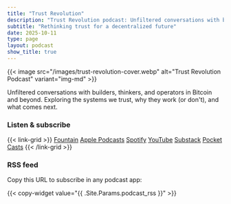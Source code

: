 ```yaml
---
title: "Trust Revolution"
description: "Trust Revolution podcast: Unfiltered conversations with builders, thinkers, and operators in Bitcoin. Exploring trust, decentralization, and what comes next."
subtitle: "Rethinking trust for a decentralized future"
date: 2025-10-11
type: page
layout: podcast
show_title: true
---
```


{{< image src="/images/trust-revolution-cover.webp" alt="Trust Revolution Podcast" variant="img-md" >}}

Unfiltered conversations with builders, thinkers, and operators in Bitcoin and beyond. Exploring the systems we trust, why they work (or don't), and what comes next.

### Listen & subscribe

{{< link-grid >}}
<a href="https://fountain.fm/show/Mk0fJte5vrfiDQ5RyCZd" class="plausible-event-name=Podcast+Subscribe">Fountain</a>
<a href="https://podcasts.apple.com/us/podcast/trust-revolution/id1801093421" class="plausible-event-name=Podcast+Subscribe">Apple Podcasts</a>
<a href="https://open.spotify.com/show/28nrs8ROe8mhjtyA7kftYZ" class="plausible-event-name=Podcast+Subscribe">Spotify</a>
<a href="https://www.youtube.com/@trustrev" class="plausible-event-name=Podcast+Subscribe">YouTube</a>
<a href="https://trustrevolution.substack.com" class="plausible-event-name=Podcast+Subscribe">Substack</a>
<a href="https://pocketcasts.com/podcast/trust-revolution/b34ae280-e76a-013d-1b17-0acc26574db2" class="plausible-event-name=Podcast+Subscribe">Pocket Casts</a>
{{< /link-grid >}}

### RSS feed

Copy this URL to subscribe in any podcast app:

{{< copy-widget value="{{ .Site.Params.podcast_rss }}" >}}
